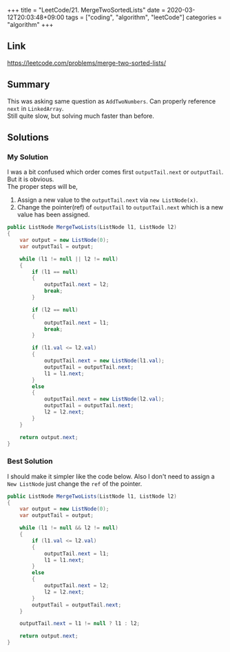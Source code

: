 +++
title = "LeetCode/21. MergeTwoSortedLists"
date = 2020-03-12T20:03:48+09:00
tags = ["coding", "algorithm", "leetCode"]
categories = "algorithm"
+++

<div class="description">

## Link

https://leetcode.com/problems/merge-two-sorted-lists/

## Summary

This was asking same question as `AddTwoNumbers`. Can properly reference `next` in `LinkedArray`. <br/>
Still quite slow, but solving much faster than before.

## Solutions

### My Solution

I was a bit confused which order comes first `outputTail.next` or `outputTail`. But it is obvious.<br/>
The proper steps will be,

1. Assign a new value to the `outputTail.next` via `new ListNode(x)`.
2. Change the pointer(ref) of `outputTail` to `outputTail.next` which is a new value has been assigned.

```cs
public ListNode MergeTwoLists(ListNode l1, ListNode l2)
{
	var output = new ListNode(0);
	var outputTail = output;

	while (l1 != null || l2 != null)
	{
		if (l1 == null)
		{
			outputTail.next = l2;
			break;
		}

		if (l2 == null)
		{
			outputTail.next = l1;
			break;
		}

		if (l1.val <= l2.val)
		{
			outputTail.next = new ListNode(l1.val);
			outputTail = outputTail.next;
			l1 = l1.next;
		}
		else
		{
			outputTail.next = new ListNode(l2.val);
			outputTail = outputTail.next;
			l2 = l2.next;
		}
	}

	return output.next;
}
```

### Best Solution

I should make it simpler like the code below. Also I don't need to assign a `New ListNode` just change the `ref` of the pointer.

```cs
public ListNode MergeTwoLists(ListNode l1, ListNode l2)
{
	var output = new ListNode(0);
	var outputTail = output;

	while (l1 != null && l2 != null)
	{
		if (l1.val <= l2.val)
		{
			outputTail.next = l1;
			l1 = l1.next;
		}
		else
		{
			outputTail.next = l2;
			l2 = l2.next;
		}
		outputTail = outputTail.next;
	}

	outputTail.next = l1 != null ? l1 : l2;

	return output.next;
}
```
